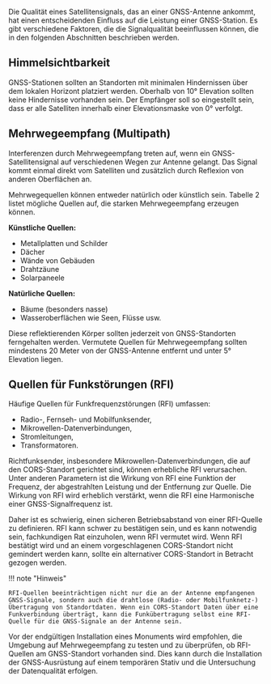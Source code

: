 Die Qualität eines Satellitensignals, das an einer GNSS-Antenne ankommt, hat einen entscheidenden Einfluss auf die Leistung einer GNSS-Station. Es gibt verschiedene Faktoren, die die Signalqualität beeinflussen können, die in den folgenden Abschnitten beschrieben werden.

## Himmelsichtbarkeit

GNSS-Stationen sollten an Standorten mit minimalen Hindernissen über dem lokalen Horizont platziert werden. Oberhalb von 10° Elevation sollten keine Hindernisse vorhanden sein. Der Empfänger soll so eingestellt sein, dass er alle Satelliten innerhalb einer Elevationsmaske von 0° verfolgt.

## Mehrwegeempfang (Multipath)

Interferenzen durch Mehrwegeempfang treten auf, wenn ein GNSS-Satellitensignal auf verschiedenen Wegen zur Antenne gelangt. Das Signal kommt einmal direkt vom Satelliten und zusätzlich durch Reflexion von anderen Oberflächen an.

Mehrwegequellen können entweder natürlich oder künstlich sein. Tabelle 2 listet mögliche Quellen auf, die starken Mehrwegeempfang erzeugen können.

**Künstliche Quellen:**

- Metallplatten und Schilder
- Dächer
- Wände von Gebäuden
- Drahtzäune
- Solarpaneele

**Natürliche Quellen:**

- Bäume (besonders nasse)
- Wasseroberflächen wie Seen, Flüsse usw.

Diese reflektierenden Körper sollten jederzeit von GNSS-Standorten ferngehalten werden. Vermutete Quellen für Mehrwegeempfang sollten mindestens 20 Meter von der GNSS-Antenne entfernt und unter 5° Elevation liegen.

## Quellen für Funkstörungen (RFI)

Häufige Quellen für Funkfrequenzstörungen (RFI) umfassen:

- Radio-, Fernseh- und Mobilfunksender,
- Mikrowellen-Datenverbindungen,
- Stromleitungen,
- Transformatoren.

Richtfunksender, insbesondere Mikrowellen-Datenverbindungen, die auf den CORS-Standort gerichtet sind, können erhebliche RFI verursachen. Unter anderen Parametern ist die Wirkung von RFI eine Funktion der Frequenz, der abgestrahlten Leistung und der Entfernung zur Quelle. Die Wirkung von RFI wird erheblich verstärkt, wenn die RFI eine Harmonische einer GNSS-Signalfrequenz ist.

Daher ist es schwierig, einen sicheren Betriebsabstand von einer RFI-Quelle zu definieren. RFI kann schwer zu bestätigen sein, und es kann notwendig sein, fachkundigen Rat einzuholen, wenn RFI vermutet wird. Wenn RFI bestätigt wird und an einem vorgeschlagenen CORS-Standort nicht gemindert werden kann, sollte ein alternativer CORS-Standort in Betracht gezogen werden.

!!! note "Hinweis"

    RFI-Quellen beeinträchtigen nicht nur die an der Antenne empfangenen GNSS-Signale, sondern auch die drahtlose (Radio- oder Mobilfunknetz-) Übertragung von Standortdaten. Wenn ein CORS-Standort Daten über eine Funkverbindung überträgt, kann die Funkübertragung selbst eine RFI-Quelle für die GNSS-Signale an der Antenne sein.

Vor der endgültigen Installation eines Monuments wird empfohlen, die Umgebung auf Mehrwegeempfang zu testen und zu überprüfen, ob RFI-Quellen am GNSS-Standort vorhanden sind. Dies kann durch die Installation der GNSS-Ausrüstung auf einem temporären Stativ und die Untersuchung der Datenqualität erfolgen.